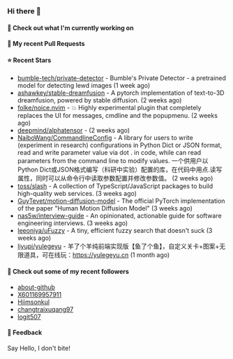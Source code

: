 ### Hi there 👋

#### 👷 Check out what I'm currently working on

#### 🔨 My recent Pull Requests


#### ⭐ Recent Stars

- [bumble-tech/private-detector](https://github.com/bumble-tech/private-detector) - Bumble&#39;s Private Detector - a pretrained model for detecting lewd images (1 week ago)
- [ashawkey/stable-dreamfusion](https://github.com/ashawkey/stable-dreamfusion) - A pytorch implementation of text-to-3D dreamfusion, powered by stable diffusion. (2 weeks ago)
- [folke/noice.nvim](https://github.com/folke/noice.nvim) - 💥 Highly experimental plugin that completely replaces the UI for messages, cmdline and the popupmenu. (2 weeks ago)
- [deepmind/alphatensor](https://github.com/deepmind/alphatensor) -  (2 weeks ago)
- [NaiboWang/CommandlineConfig](https://github.com/NaiboWang/CommandlineConfig) - A library for users to write (experiment in research) configurations in Python Dict or JSON format, read and write parameter value via dot . in code, while can read parameters from the command line to modify values. 一个供用户以Python Dict或JSON格式编写（科研中实验）配置的库，在代码中用点.读写属性，同时可以从命令行中读取参数配置并修改参数值。 (2 weeks ago)
- [toss/slash](https://github.com/toss/slash) - A collection of TypeScript/JavaScript packages to build high-quality web services. (3 weeks ago)
- [GuyTevet/motion-diffusion-model](https://github.com/GuyTevet/motion-diffusion-model) - The official PyTorch implementation of the paper &#34;Human Motion Diffusion Model&#34; (3 weeks ago)
- [nas5w/interview-guide](https://github.com/nas5w/interview-guide) - An opinionated, actionable guide for software engineering interviews. (3 weeks ago)
- [leeoniya/uFuzzy](https://github.com/leeoniya/uFuzzy) - A tiny, efficient fuzzy search that doesn&#39;t suck (3 weeks ago)
- [liyupi/yulegeyu](https://github.com/liyupi/yulegeyu) - 羊了个羊纯前端实现版【鱼了个鱼】，自定义关卡&#43;图案&#43;无限道具，可在线玩：https://yulegeyu.cn (1 month ago)

#### 👯 Check out some of my recent followers

- [about-github](https://github.com/about-github)
- [X601169957911](https://github.com/X601169957911)
- [Hiimsonkul](https://github.com/Hiimsonkul)
- [changtraixuqang97](https://github.com/changtraixuqang97)
- [logit507](https://github.com/logit507)

#### 💬 Feedback

Say Hello, I don't bite!